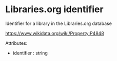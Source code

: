 # Libraries.org identifier

Identifier for a library in the Libraries.org database

https://www.wikidata.org/wiki/Property:P4848

Attributes:

* identifier : string

